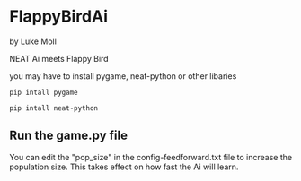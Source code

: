 # FlappyBirdAi

by Luke Moll

NEAT Ai meets Flappy Bird

you may have to install pygame, neat-python or other libaries

`pip intall pygame`

`pip intall neat-python`

## Run the game.py file

You can edit the "pop_size" in the config-feedforward.txt file to increase the population size. This takes effect on how fast the Ai will learn.
